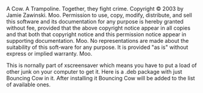 A Cow.  A Trampoline.  Together, they fight crime.  Copyright © 2003 by Jamie Zawinski. Moo. Permission to use, copy, modify, distribute, and sell this software and its documentation for any purpose is hereby granted without fee, provided that the above copyright notice appear in all copies and that both that copyright notice and this permission notice appear in supporting documentation. Moo. No representations are made about the suitability of this soft‐ware for any purpose. It is provided "as is" without express or implied warranty. Moo.


This is nornally part of xscreensaver which means you have to put a load of other junk on your computer to get it.  Here is a .deb package with just Bouncing Cow in it.  After installing it Bouncing Cow will be added to the list of available ones.
